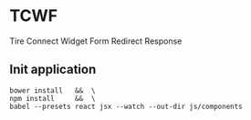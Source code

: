# TCWF
  Tire Connect Widget Form Redirect Response

## Init application

    bower install   &&  \
    npm install     &&  \
    babel --presets react jsx --watch --out-dir js/components